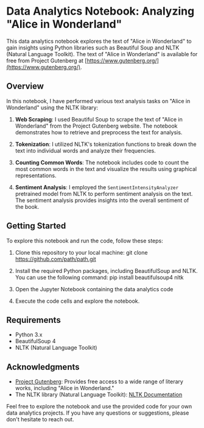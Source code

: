 # Data Analytics Notebook: Analyzing "Alice in Wonderland"

This data analytics notebook explores the text of "Alice in Wonderland" to gain insights using Python libraries such as Beautiful Soup and NLTK (Natural Language Toolkit). The text of "Alice in Wonderland" is available for free from Project Gutenberg at [https://www.gutenberg.org/](https://www.gutenberg.org/).

## Overview

In this notebook, I have performed various text analysis tasks on "Alice in Wonderland" using the NLTK library:

1. **Web Scraping**: I used Beautiful Soup to scrape the text of "Alice in Wonderland" from the Project Gutenberg website. The notebook demonstrates how to retrieve and preprocess the text for analysis.

2. **Tokenization**: I utilized NLTK's tokenization functions to break down the text into individual words and analyze their frequencies.

3. **Counting Common Words**: The notebook includes code to count the most common words in the text and visualize the results using graphical representations.

4. **Sentiment Analysis**: I employed the `SentimentIntensityAnalyzer` pretrained model from NLTK to perform sentiment analysis on the text. The sentiment analysis provides insights into the overall sentiment of the book.

## Getting Started

To explore this notebook and run the code, follow these steps:

1. Clone this repository to your local machine:
   git clone https://github.com/path/path.git 
2. Install the required Python packages, including BeautifulSoup and NLTK. You can use the following command:
   pip install beautifulsoup4 nltk

3. Open the Jupyter Notebook containing the data analytics code


4. Execute the code cells and explore the notebook.

## Requirements

- Python 3.x
- BeautifulSoup 4
- NLTK (Natural Language Toolkit)

## Acknowledgments
- [Project Gutenberg](https://www.gutenberg.org/): Provides free access to a wide range of literary works, including "Alice in Wonderland."
- The NLTK library (Natural Language Toolkit): [NLTK Documentation](https://www.nltk.org/)

Feel free to explore the notebook and use the provided code for your own data analytics projects. If you have any questions or suggestions, please don't hesitate to reach out.






